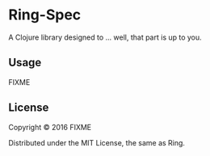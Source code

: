 # Ring-Spec

A Clojure library designed to ... well, that part is up to you.

## Usage

FIXME

## License

Copyright © 2016 FIXME

Distributed under the MIT License, the same as Ring.
